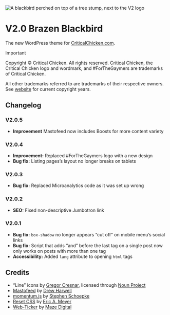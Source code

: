 ![A blackbird perched on top of a tree stump, next to the V2 logo](https://github.com/CriticalChicken/V2/assets/35422415/2fc7fe5d-0d96-4231-bc9c-b882fa1dec66)

# V2.0 Brazen Blackbird
The new WordPress theme for [CriticalChicken.com](https://www.criticalchicken.com).

> [!IMPORTANT]
> Copyright &copy; Critical Chicken. All rights reserved. Critical Chicken, the Critical Chicken logo and wordmark, and #ForTheGaymers are trademarks of Critical Chicken.
>
>All other trademarks referred to are trademarks of their respective owners. See [website](https://www.criticalchicken.com) for current copyright years.

## Changelog

### V2.0.5

- **Improvement** Mastofeed now includes Boosts for more content variety

### V2.0.4

- **Improvement:** Replaced #ForTheGaymers logo with a new design
- **Bug fix:** Listing pages&rsquo;s layout no longer breaks on tablets

### V2.0.3

- **Bug fix:** Replaced Microanalytics code as it was set up wrong

### V2.0.2

- **SEO:** Fixed non-descriptive Jumbotron link

### V2.0.1

- **Bug fix:** `box-shadow` no longer appears &ldquo;cut off&rdquo; on mobile menu&rsquo;s social links
- **Bug fix:** Script that adds &ldquo;and&rdquo; before the last tag on a single post now only works on posts with more than one tag
- **Accessibility:** Added `lang` attribute to opening `html` tags

## Credits

- &ldquo;Line&rdquo; icons by [Gregor Cresnar](https://iconix.si), licensed through [Noun Project](https://thenounproject.com/grega.cresnar)
- [Mastofeed](https://github.com/fenwick67/mastofeed) by [Drew Harwell](https://github.com/fenwick67)
- [momentum.js](https://github.com/sschoepke/momentum) by [Stephen Schoepke](https://github.com/sschoepke)
- [Reset CSS](https://meyerweb.com/eric/tools/css/reset/index.html) by [Eric A. Meyer](https://meyerweb.com/eric)
- [Web-Ticker](https://github.com/mazedigital/Web-Ticker) by [Maze Digital](https://github.com/mazedigital)
